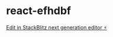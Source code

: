 # react-efhdbf

[Edit in StackBlitz next generation editor ⚡️](https://stackblitz.com/~/github.com/FloaJa/react-efhdbf)